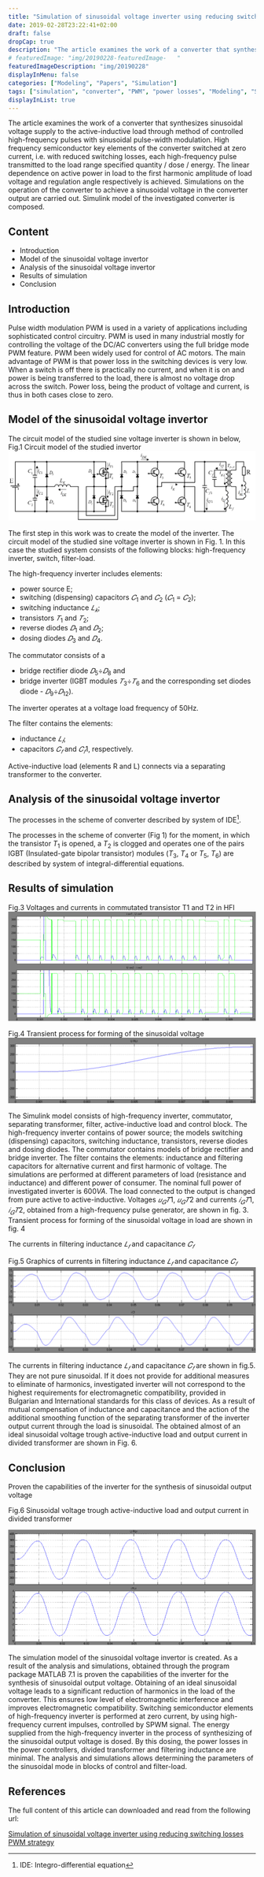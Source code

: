 ```yaml
---
title: "Simulation of sinusoidal voltage inverter using reducing switching losses PWM strategy"
date: 2019-02-28T23:22:41+02:00
draft: false
dropCap: true
description: "The article examines the work of a converter that synthesizes sinusoidal voltage supply to the active-inductive load through method of controlled high-frequency pulses with sinusoidal pulse-width modulation"
# featuredImage: "img/20190228-featuredImage-   "
featuredImageDescription: "img/20190228"
displayInMenu: false
categories: ["Modeling", "Papers", "Simulation"]
tags: ["simulation", "converter", "PWM", "power losses", "Modeling", "SIMULINK", "MATLAB"]
displayInList: true
---
```


The article examines the work of a converter that synthesizes sinusoidal voltage supply to the active-inductive load through method of controlled high-frequency pulses with sinusoidal pulse-width modulation. 
High frequency semiconductor key elements of the converter switched at zero current, i.e. with reduced switching losses, each high-frequency pulse transmitted to the load range specified quantity / dose / energy.
The linear dependence on active power in load to the first harmonic amplitude of load voltage and regulation angle respectively is achieved. Simulations on the operation of the converter to achieve a sinusoidal voltage in the converter output are carried out. 
Simulink model of the investigated converter is composed.

## Content

- Introduction
- Model of the sinusoidal voltage invertor
- Analysis of the sinusoidal voltage invertor
- Results of simulation
- Conclusion

## Introduction
Pulse width modulation PWM is used in a variety of applications including sophisticated control circuitry. 
PWM is used in many industrial mostly for controlling the voltage of the DC/AC converters using the full bridge mode PWM feature. 
PWM been widely used for control of AC motors. 
The main advantage of PWM is that power loss in the switching devices is very low.
When a switch is off there is practically no current, and when it is on and power is being transferred to the load, there is almost no voltage drop across the switch. 
Power loss, being the product of voltage and current, is thus in both cases close to zero.

## Model of the sinusoidal voltage invertor

The circuit model of the studied sine voltage inverter is shown in below, Fig.1 Circuit model of the studied invertor
![Fig.1 Circuit model of the studied invertor](/posts-content/2019-02-28-simul-of-sin-volt-inv-using-reducing-switching-losses-pwm-strategy/circuit-mode-of-the-studied-invertor.png)

The first step in this work was to create the model of the inverter.
The circuit model of the studied sine voltage inverter is shown in Fig. 1. 
In this case the studied system consists of the following blocks: high-frequency inverter, switch, filter-load.

The high-frequency inverter includes elements:

- power source E; 
- switching (dispensing) capacitors $𝐶_1$ and $𝐶_2$ ($𝐶_1$ = $𝐶_2$); 
- switching inductance $𝐿_𝑘$; 
- transistors $𝑇_1$ and $𝑇_2$; 
- reverse diodes $𝐷_1$ and $𝐷_2$; 
- dosing diodes $𝐷_3$ and $𝐷_4$.

The commutator consists of a

- bridge rectifier diode $𝐷_5$÷$𝐷_8$ and 
- bridge inverter (IGBT modules $𝑇_3$÷$𝑇_6$ and the corresponding set diodes diode - $𝐷_9$÷$𝐷_12$). 

The inverter operates at a voltage load frequency of 50Hz.

The filter contains the elements:

- inductance $𝐿_𝑓$;
- capacitors $𝐶_𝑓$ and $𝐶_𝑓1$, respectively.

Active-inductive load (elements R and L) connects via a separating transformer to the converter.

## Analysis of the sinusoidal voltage invertor

The processes in the scheme of converter described by system of IDE[^1]. 
[^1]: IDE: Integro-differential equation

The processes in the scheme of converter (Fig 1) for the moment, in which the transistor $T_1$ is opened, a $T_2$ is clogged and operates one of the pairs IGBT (Insulated-gate bipolar transistor)  modules ($T_3$, $T_4$ or $T_5$, $T_6$) are described by system of integral-differential equations.

## Results of simulation

Fig.3 Voltages and currents in commutated transistor T1 and T2 in HFI
![Fig.3 Voltages and currents in commutated transistor T1 and T2 in HFI](/posts-content/2019-02-28-simul-of-sin-volt-inv-using-reducing-switching-losses-pwm-strategy/fig3-voltages-and-currents-in-commutated-t1-and-t2-in-hfi.png)

Fig.4 Transient process for forming of the sinusoidal voltage
![Fig.4 Transient process for forming of the sinusoidal voltage](/posts-content/2019-02-28-simul-of-sin-volt-inv-using-reducing-switching-losses-pwm-strategy/fig4-transient-process.png)

The Simulink model consists of high-frequency inverter, commutator, separating transformer, filter, active-inductive load and control block.
The high-frequency inverter contains of power source; the models switching (dispensing) capacitors, switching inductance, transistors, reverse diodes and dosing diodes.
The commutator contains models of bridge rectifier and bridge inverter.
The filter contains the elements: inductance and filtering capacitors for alternative current and first harmonic of voltage.
The simulations are performed at different parameters of load (resistance and inductance) and different power of consumer.
The nominal full power of investigated inverter is $600 VA$. The load connected to the output is changed from pure active to active-inductive.
Voltages $𝑢_𝐺𝑇1$, $𝑢_𝐺𝑇2$ and currents $𝑖_𝐺𝑇1$, $𝑖_𝐺𝑇2$, obtained from a high-frequency pulse generator, are shown in fig. 3.
Transient process for forming of the sinusoidal voltage in load are shown in fig. 4

The currents in filtering inductance $𝐿_𝑓$ and capacitance $𝐶_𝑓$

Fig.5 Graphics of currents in filtering inductance $𝐿_𝑓$ and capacitance $𝐶_𝑓$
![Fig.5 Graphics of currents in filtering inductance 𝐿_𝑓 and capacitance 𝐶_𝑓](/posts-content/2019-02-28-simul-of-sin-volt-inv-using-reducing-switching-losses-pwm-strategy/fig5-graphics-of-currenmts-in-filtering-inductance-and-cap.png)

The currents in filtering inductance $𝐿_𝑓$ and capacitance $𝐶_𝑓$ are shown in fig.5. They are not pure sinusoidal.
If it does not provide for additional measures to eliminate of harmonics, investigated inverter will not correspond to the highest requirements for electromagnetic compatibility, provided in Bulgarian and International standards for this class of devices.
As a result of mutual compensation of inductance and capacitance and the action of the additional smoothing function of the separating transformer of the inverter output current through the load is sinusoidal.
The obtained almost of an ideal sinusoidal voltage trough active-inductive load and output current in divided transformer are shown in Fig. 6.

## Conclusion

Proven the capabilities of the inverter for the synthesis of sinusoidal output voltage

Fig.6 Sinusoidal voltage trough active-inductive load and output current in divided transformer

![Fig.6 Sinusoidal voltage trough active-inductive load and output current in divided transformer](/posts-content/2019-02-28-simul-of-sin-volt-inv-using-reducing-switching-losses-pwm-strategy/fig6-sin-voltage-through-active-ind-load-and-output-current-in-dev-transf.png)

The simulation model of the sinusoidal voltage invertor is created.
As a result of the analysis and simulations, obtained through the program package MATLAB 7.1 is proven the capabilities of the inverter for the synthesis of sinusoidal output voltage.
Obtaining of an ideal sinusoidal voltage leads to a significant reduction of harmonics in the load of the converter. This ensures low level of electromagnetic interference and improves electromagnetic compatibility.
Switching semiconductor elements of high-frequency inverter is performed at zero current, by using high-frequency current impulses, controlled by SPWM signal.
The energy supplied from the high-frequency inverter in the process of synthesizing of the sinusoidal output voltage is dosed. By this dosing, the power losses in the power controllers, divided transformer and filtering inductance are minimal.
The analysis and simulations allows determining the parameters of the sinusoidal mode in blocks of control and filter-load.

## References

The full content of this article can downloaded and read from the following url:

[Simulation of sinusoidal voltage inverter using reducing switching losses PWM strategy](/posts-content/2019-02-28-simul-of-sin-volt-inv-using-reducing-switching-losses-pwm-strategy/2016-09-simulation-of-sin-voltage-inverter.pdf)






